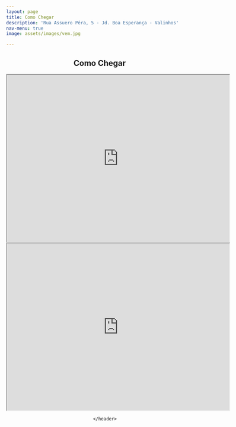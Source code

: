 ```yaml
---
layout: page
title: Como Chegar
description: 'Rua Assuero Pêra, 5 - Jd. Boa Esperança - Valinhos'
nav-menu: true
image: assets/images/vem.jpg

---
```


<!-- Main -->
<div id="main" class="alt">

<!-- One -->
<section id="one">
	<div class="inner">
		<header class="major2">
			<h1>Como Chegar</h1>
			<div >
            <iframe src="https://www.google.com/maps/embed?pb=!1m18!1m12!1m3!1d3673.3552405907435!2d-47.00857198454218!3d-22.97396088497763!2m3!1f0!2f0!3f0!3m2!1i1024!2i768!4f13.1!3m3!1m2!1s0x94c8cd8cab6fdeb5%3A0xa5be1071d33362d2!2sMaison+Vet!5e0!3m2!1sfr!2sbr!4v1558746872664!5m2!1sfr!2sbr" width="600" height="450"  allowfullscreen></iframe>
            <iframe src="https://www.google.com/maps/embed?pb=!4v1558746996326!6m8!1m7!1snsc1VvC4VkUlIzU_IpAwDA!2m2!1d-22.97379914153152!2d-47.00645684046578!3f151.4662135558021!4f-3.060344097193834!5f0.7820865974627469" width="600" height="450"  allowfullscreen></iframe>
			</div>

		</header>